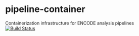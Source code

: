 # pipeline-container
Containerization infrastructure for ENCODE analysis pipelines
[![Build Status](http://35.167.180.164:8080/buildStatus/icon?job=pipeline-container-test-and-build/master)](http://35.167.180.164:8080/job/pipeline-container-test-and-build/master)

